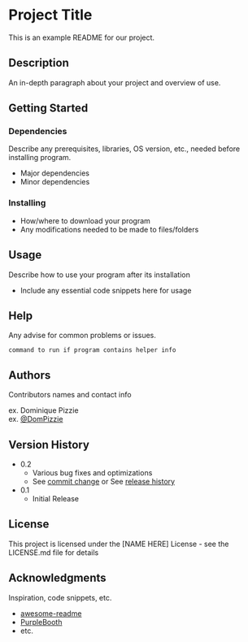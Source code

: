 # Project Title

This is an example README for our project.

## Description

An in-depth paragraph about your project and overview of use.

## Getting Started

### Dependencies

Describe any prerequisites, libraries, OS version, etc., needed before installing program.
* Major dependencies
* Minor dependencies

### Installing

* How/where to download your program
* Any modifications needed to be made to files/folders

## Usage

Describe how to use your program after its installation
* Include any essential code snippets here for usage 

## Help

Any advise for common problems or issues.
```
command to run if program contains helper info
```

## Authors

Contributors names and contact info

ex. Dominique Pizzie  
ex. [@DomPizzie](https://twitter.com/dompizzie)

## Version History

* 0.2
    * Various bug fixes and optimizations
    * See [commit change]() or See [release history]()
* 0.1
    * Initial Release

## License

This project is licensed under the [NAME HERE] License - see the LICENSE.md file for details

## Acknowledgments

Inspiration, code snippets, etc.
* [awesome-readme](https://github.com/matiassingers/awesome-readme)
* [PurpleBooth](https://gist.github.com/PurpleBooth/109311bb0361f32d87a2)
* etc.
